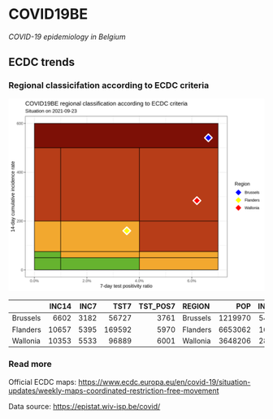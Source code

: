 
# COVID19BE

*COVID-19 epidemiology in Belgium*

## ECDC trends

### Regional classicifation according to ECDC criteria

![](COVID9BE-ecdc-trend.png)

|          | INC14 | INC7 |   TST7 | TST\_POS7 | REGION   |     POP | INC14\_RT |       PR7 |          GR |
| :------- | ----: | ---: | -----: | --------: | :------- | ------: | --------: | --------: | ----------: |
| Brussels |  6602 | 3182 |  56727 |      3761 | Brussels | 1219970 |  541.1608 | 0.0663000 | \-0.0695906 |
| Flanders | 10657 | 5395 | 169592 |      5970 | Flanders | 6653062 |  160.1819 | 0.0352021 |   0.0252756 |
| Wallonia | 10353 | 5533 |  96889 |      6001 | Wallonia | 3648206 |  283.7833 | 0.0619369 |   0.1479253 |

### Read more

Official ECDC maps:
<https://www.ecdc.europa.eu/en/covid-19/situation-updates/weekly-maps-coordinated-restriction-free-movement>

Data source: <https://epistat.wiv-isp.be/covid/>
